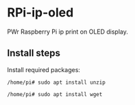 # RPi-ip-oled
PWr Raspberry Pi ip print on OLED display.

## Install steps
Install required packages:
```console
/home/pi# sudo apt install unzip

/home/pi# sudo apt install wget
```
